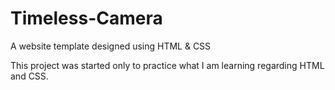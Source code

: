# Timeless-Camera
A website template designed using HTML &amp; CSS

This project was started only to practice what I am learning regarding HTML and CSS.


